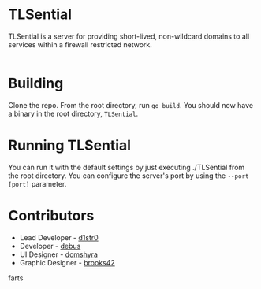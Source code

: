 # TLSential
TLSential is a server for providing short-lived, non-wildcard domains to all services within a firewall restricted network.

[![<ImageWare>](https://circleci.com/gh/ImageWare/TLSential.svg?style=svg)](https://app.circleci.com/pipelines/github/ImageWare/TLSential/)

# Building

Clone the repo. From the root directory, run `go build`. You should now have a binary in the root directory, `TLSential`.

# Running TLSential

You can run it with the default settings by just executing ./TLSential from the root directory. You can configure the server's port by using the `--port [port]` parameter.

# Contributors

* Lead Developer - [d1str0](https://github.com/d1str0)
* Developer - [debus](https://github.com/debus)
* UI Designer - [domshyra](https://github.com/domshyra)
* Graphic Designer - [brooks42](https://github.com/brooks42)


farts
